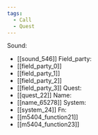 ```yaml
---
tags:
  - Call
  - Quest
---
```

Sound:
- [[sound_546]]
Field_party:
- [[field_party_0]]
- [[field_party_1]]
- [[field_party_2]]
- [[field_party_3]]
Quest:
- [[quest_22]]
Name:
- [[name_65278]]
System:
- [[system_24]]
Fn:
- [[m5404_function21]]
- [[m5404_function23]]
